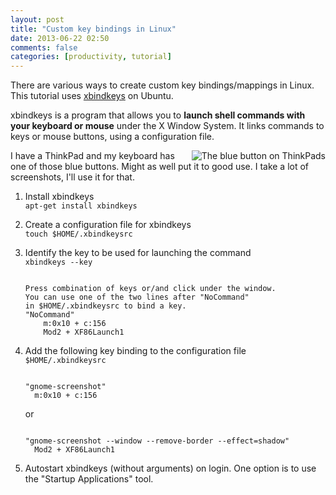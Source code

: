 ```yaml
---
layout: post
title: "Custom key bindings in Linux"
date: 2013-06-22 02:50
comments: false
categories: [productivity, tutorial]
---
```


There are various ways to create custom key bindings/mappings in Linux.
This tutorial uses [xbindkeys](http://www.nongnu.org/xbindkeys/) on Ubuntu.

<!-- more -->

xbindkeys is a program that allows you to **launch shell commands with your
keyboard or mouse** under the X Window System. It links commands to keys or
mouse buttons, using a configuration file.

<img style="float: right;" src="http://i.imgur.com/j8Jo7dK.jpg?1" title="The blue button on ThinkPads">
I have a ThinkPad and my keyboard has one of those blue buttons. Might as well
put it to good use. I take a lot of screenshots, I'll use it for that.

1. Install xbindkeys  
   `apt-get install xbindkeys`

2. Create a configuration file for xbindkeys  
   `touch $HOME/.xbindkeysrc`

3. Identify the key to be used for launching the command  
   `xbindkeys --key`

   <pre><code>
   Press combination of keys or/and click under the window.
   You can use one of the two lines after "NoCommand"
   in $HOME/.xbindkeysrc to bind a key.
   "NoCommand"
       m:0x10 + c:156
       Mod2 + XF86Launch1
   </code></pre>

4. Add the following key binding to the configuration file `$HOME/.xbindkeysrc`

   <pre><code>
   "gnome-screenshot"
     m:0x10 + c:156
   </code></pre>

   or

   <pre><code>
   "gnome-screenshot --window --remove-border --effect=shadow"
     Mod2 + XF86Launch1
   </code></pre>

5. Autostart xbindkeys (without arguments) on login.
   One option is to use the "Startup Applications" tool.
